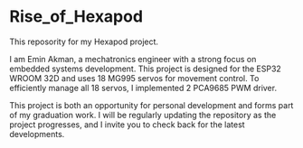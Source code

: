 # Rise_of_Hexapod

This reposority for my Hexapod project.

I am Emin Akman, a mechatronics engineer with a strong focus on embedded systems development. This project is designed for the ESP32 WROOM 32D and uses 18 MG995 servos for movement control. To efficiently manage all 18 servos, I implemented 2 PCA9685 PWM driver.

This project is both an opportunity for personal development and forms part of my graduation work. I will be regularly updating the repository as the project progresses, and I invite you to check back for the latest developments.
